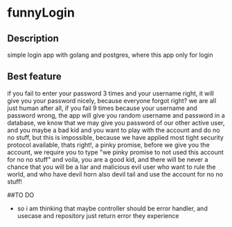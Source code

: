 # funnyLogin


## Description 
simple login app with golang and postgres, where this app only for login

## Best feature 
if you fail to enter your password 3 times and your username right, it will give you your password nicely, because everyone forgot right? we are all just human after all, if you fail 9 times because your username and password wrong, the app will give you random username and password in a database, we know that we may give you password of our other active user, and you maybe a bad kid and you want to play with the account and do no no stuff, but this is impossible, because we have applied most tight security protocol available, thats right!, a pinky promise, before we give you the account, we require you to type "we pinky promise to not used this account for no no stuff" and voila, you are a good kid, and there will be never a chance that you will be a liar and malicious evil user who want to rule the world, and who have devil horn also devil tail and use the account for no no stuff! 

##TO DO 
- so i am thinking that maybe controller should be error handler, and usecase and repository just return error they experience
